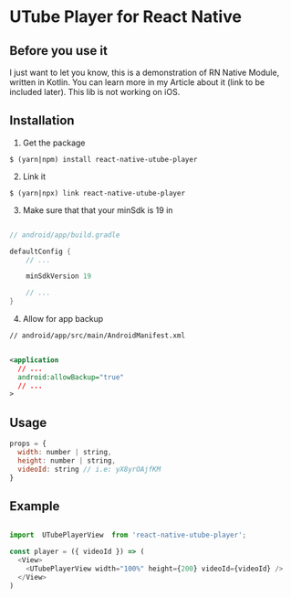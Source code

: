 # UTube Player for React Native

## Before you use it

I just want to let you know, this is a demonstration of RN Native Module, written in Kotlin. You can learn more in my Article about it (link to be included later). This lib is not working on iOS.

## Installation

1. Get the package

`$ (yarn|npm) install react-native-utube-player`

2. Link it

`$ (yarn|npx) link react-native-utube-player`

3. Make sure that that your minSdk is 19 in

```groovy

// android/app/build.gradle

defaultConfig {
    // ...

    minSdkVersion 19

    // ...
}
```

4. Allow for app backup

```xml
// android/app/src/main/AndroidManifest.xml


<application
  // ...
  android:allowBackup="true"
  // ...
>
```

## Usage

```js
props = {
  width: number | string,
  height: number | string,
  videoId: string // i.e: yX8yrOAjfKM 
}
```

## Example

```js

import  UTubePlayerView  from 'react-native-utube-player';

const player = ({ videoId }) => (
  <View>
    <UTubePlayerView width="100%" height={200} videoId={videoId} />
  </View>
)

```